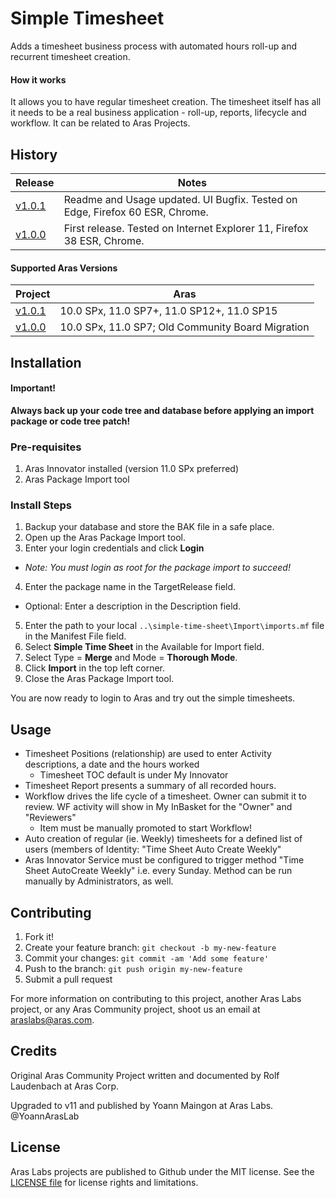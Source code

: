 # Simple Timesheet
Adds a timesheet business process with automated hours roll-up and recurrent timesheet creation.

#### How it works
It allows you to have regular timesheet creation. The timesheet itself has all it needs to be a real business application - roll-up, reports, lifecycle and workflow. It can be related to Aras Projects.

## History

Release | Notes
--------|--------
[v1.0.1](https://github.com/ArasLabs/simple-time-sheet/releases/tag/v1.0.1) | Readme and Usage updated. UI Bugfix. Tested on Edge, Firefox 60 ESR, Chrome.
[v1.0.0](https://github.com/ArasLabs/simple-time-sheet/releases/tag/v1.0.0) | First release. Tested on Internet Explorer 11, Firefox 38 ESR, Chrome. 

#### Supported Aras Versions

Project | Aras
--------|------
[v1.0.1](https://github.com/ArasLabs/simple-time-sheet/releases/tag/v1.0.1) | 10.0 SPx, 11.0 SP7+, 11.0 SP12+, 11.0 SP15
[v1.0.0](https://github.com/ArasLabs/simple-time-sheet/releases/tag/v1.0.0) | 10.0 SPx, 11.0 SP7; Old Community Board Migration

## Installation

#### Important!
**Always back up your code tree and database before applying an import package or code tree patch!**

### Pre-requisites

1. Aras Innovator installed (version 11.0 SPx preferred)
2. Aras Package Import tool

### Install Steps

1. Backup your database and store the BAK file in a safe place.
2. Open up the Aras Package Import tool.
3. Enter your login credentials and click **Login**
  * _Note: You must login as root for the package import to succeed!_
4. Enter the package name in the TargetRelease field.
  * Optional: Enter a description in the Description field.
5. Enter the path to your local `..\simple-time-sheet\Import\imports.mf` file in the Manifest File field.
6. Select **Simple Time Sheet** in the Available for Import field.
7. Select Type = **Merge** and Mode = **Thorough Mode**.
8. Click **Import** in the top left corner.
9. Close the Aras Package Import tool.

You are now ready to login to Aras and try out the simple timesheets.

## Usage

* Timesheet Positions (relationship) are used to enter Activity descriptions, a date and the hours worked
  * Timesheet TOC default is under My Innovator
* Timesheet Report presents a summary of all recorded hours.
* Workflow drives the life cycle of a timesheet. Owner can submit it to review. WF activity will show in My InBasket for the "Owner" and "Reviewers"
  * Item must be manually promoted to start Workflow!
* Auto creation of regular (ie. Weekly) timesheets for a defined list of users (members of Identity: "Time Sheet Auto Create Weekly"
 * Aras Innovator Service must be configured to trigger method "Time Sheet AutoCreate Weekly" i.e. every Sunday. Method can be run manually by Administrators, as well.

## Contributing

1. Fork it!
2. Create your feature branch: `git checkout -b my-new-feature`
3. Commit your changes: `git commit -am 'Add some feature'`
4. Push to the branch: `git push origin my-new-feature`
5. Submit a pull request

For more information on contributing to this project, another Aras Labs project, or any Aras Community project, shoot us an email at araslabs@aras.com.

## Credits

Original Aras Community Project written and documented by Rolf Laudenbach at Aras Corp.

Upgraded to v11 and published by Yoann Maingon at Aras Labs. @YoannArasLab

## License

Aras Labs projects are published to Github under the MIT license. See the [LICENSE file](./LICENSE.md) for license rights and limitations.
